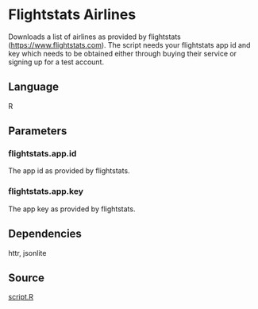 # Flightstats Airlines

Downloads a list of airlines as provided by flightstats (https://www.flightstats.com). The script needs your flightstats app id and key which needs to be obtained either through buying their service or signing up for a test account.

## Language
R

## Parameters
### flightstats.app.id
The app id as provided by flightstats.
### flightstats.app.key
The app key as provided by flightstats.

## Dependencies
httr, jsonlite

## Source
[script.R](https://github.com/visokio/omniscope-custom-blocks/blob/master/Connectors/Flightstats/Airlines/R/script.R)
